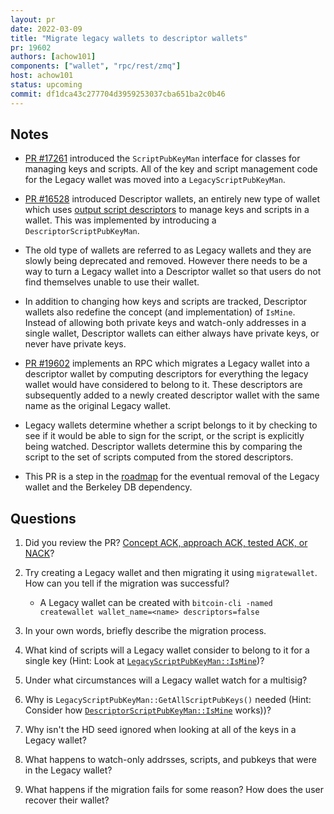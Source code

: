 ```yaml
---
layout: pr
date: 2022-03-09
title: "Migrate legacy wallets to descriptor wallets"
pr: 19602
authors: [achow101]
components: ["wallet", "rpc/rest/zmq"]
host: achow101
status: upcoming
commit: df1dca43c277704d3959253037cba651ba2c0b46
---
```


## Notes

* [PR #17261](https://github.com/bitcoin/bitcoin/pull/17261) introduced the `ScriptPubKeyMan`
  interface for classes for managing keys and scripts. All of the key and script management
  code for the Legacy wallet was moved into a `LegacyScriptPubKeyMan`.

* [PR #16528](https://github.com/bitcoin/bitcoin/pull/16528) introduced Descriptor wallets, an
  entirely new type of wallet which uses [output script descriptors](https://github.com/bitcoin/bitcoin/blob/master/doc/descriptors.md)
  to manage keys and scripts in a wallet. This was implemented by introducing a
  `DescriptorScriptPubKeyMan`.

* The old type of wallets are referred to as Legacy wallets and they are slowly being deprecated
  and removed. However there needs to be a way to turn a Legacy wallet into a Descriptor wallet
  so that users do not find themselves unable to use their wallet.

* In addition to changing how keys and scripts are tracked, Descriptor wallets also redefine the
  concept (and implementation) of `IsMine`. Instead of allowing both private keys and watch-only addresses in a single
  wallet, Descriptor wallets can either always have private keys, or never have private keys.

* [PR #19602](https://github.com/bitcoin/bitcoin/pull/19602) implements an RPC which migrates a Legacy wallet into a descriptor wallet by computing
  descriptors for everything the legacy wallet would have considered to belong to it. These
  descriptors are subsequently added to a newly created descriptor wallet with the same name as
  the original Legacy wallet.

* Legacy wallets determine whether a script belongs to it by checking to see if it would be able
  to sign for the script, or the script is explicitly being watched. Descriptor wallets determine
  this by comparing the script to the set of scripts computed from the stored descriptors.

* This PR is a step in the [roadmap](https://github.com/bitcoin/bitcoin/issues/20160) for the
  eventual removal of the Legacy wallet and the Berkeley DB dependency.

## Questions

1. Did you review the PR? [Concept ACK, approach ACK, tested ACK, or NACK](https://github.com/bitcoin/bitcoin/blob/master/CONTRIBUTING.md#peer-review)?

2. Try creating a Legacy wallet and then migrating it using `migratewallet`. How can you tell if the migration was successful?

   * A Legacy wallet can be created with `bitcoin-cli -named createwallet wallet_name=<name> descriptors=false`

3. In your own words, briefly describe the migration process.

4. What kind of scripts will a Legacy wallet consider to belong to it for a single key
   (Hint: Look at [`LegacyScriptPubKeyMan::IsMine`](https://github.com/bitcoin/bitcoin/blob/267917f5632a99bb51fc3fe516d8308e79d31ed1/src/wallet/scriptpubkeyman.cpp#L215))?

5. Under what circumstances will a Legacy wallet watch for a multisig?

6. Why is `LegacyScriptPubKeyMan::GetAllScriptPubKeys()` needed
   (Hint: Consider how [`DescriptorScriptPubKeyMan::IsMine`](https://github.com/bitcoin/bitcoin/blob/267917f5632a99bb51fc3fe516d8308e79d31ed1/src/wallet/scriptpubkeyman.cpp#L1705) works))?

7. Why isn't the HD seed ignored when looking at all of the keys in a Legacy wallet?

8. What happens to watch-only addrsses, scripts, and pubkeys that were in the Legacy wallet?

9. What happens if the migration fails for some reason? How does the user recover their wallet?

<!-- TODO: After meeting, uncomment and add meeting log between the irc tags
## Meeting Log

{% irc %}
{% endirc %}
-->
